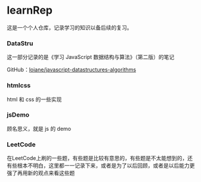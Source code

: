 # learnRep

这是一个个人仓库，记录学习的知识以备后续的复习。

### DataStru

这一部分记录的是《学习 JavaScript 数据结构与算法》（第二版）的笔记

GitHub：[loiane/javascript-datastructures-algorithms](https://github.com/loiane/javascript-datastructures-algorithms)

### htmlcss

html 和 css 的一些实现

### jsDemo

顾名思义，就是 js 的 demo

### LeetCode

在LeetCode上刷的一些题，有些题是比较有意思的，有些题是不太能想到的，还有些根本不明白，这里都一一记录下来，或者是为了以后回顾，或者是以后能力更强了再用新的观点来看这些题
